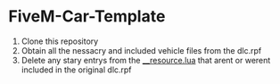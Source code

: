 # FiveM-Car-Template

1. Clone this repository
2. Obtain all the nessacry and included vehicle files from the dlc.rpf
3. Delete any stary entrys from the [__resource.lua](addon_car_template/__resource.lua) that arent or werent included in the original dlc.rpf
